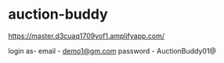 # auction-buddy

https://master.d3cuaq1709yof1.amplifyapp.com/

login as-
 email - demo1@gm.com
 password - AuctionBuddy01@
